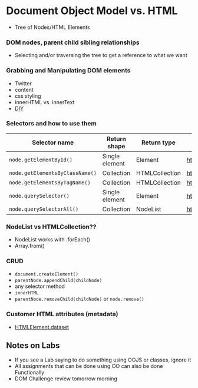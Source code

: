 # Document Object Model vs. HTML
- Tree of Nodes/HTML Elements

### DOM nodes, parent child sibling relationships
- Selecting and/or traversing the tree to get a reference to what we want

### Grabbing and Manipulating DOM elements
- Twitter
- content
- css styling
- innerHTML vs. innerText
- [DIY](https://en.wikipedia.org/wiki/Document_Object_Model)

### Selectors and how to use them

| Selector name                   | Return shape   | Return type    | Reference             | forEach? |
| ------------------------------- | -------------- | -------------- | --------------------- | -------- |
| `node.getElementById()`         | Single element | Element        | https://goo.gl/8cHGoy | N/A      |
| `node.getElementsByClassName()` | Collection     | HTMLCollection | https://goo.gl/qcAhcp | No       |
| `node.getElementsByTagName()`   | Collection     | HTMLCollection | https://goo.gl/QHozSh | No       |
| `node.querySelector()`          | Single element | Element        | https://goo.gl/6Pqbcc | N/A      |
| `node.querySelectorAll()`       | Collection     | NodeList       | https://goo.gl/vTfXza | Yes      |

### NodeList vs HTMLCollection??
- NodeList works with .forEach()
- Array.from()

### CRUD
- `document.createElement()`
- `parentNode.appendChild(childNode)`
- any selector method
- `innerHTML`
- `parentNode.removeChild(childNode)` or `node.remove()`

### Customer HTML attributes (metadata)
- [HTMLElement.dataset](https://developer.mozilla.org/en-US/docs/Web/API/HTMLElement/dataset)

## Notes on Labs
- If you see a Lab saying to do something using OOJS or classes, ignore it
- All assignments that can be done using OO can also be done Functionally
- DOM Challenge review tomorrow morning
